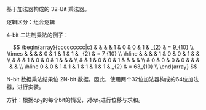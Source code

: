 基于加法器构成的 32-Bit 乘法器。

逻辑区分：组合逻辑

4-bit 二进制乘法的例子：

$$
\begin{array}{ccccccccc|c}
           &   &   &   & 1 & 0 & 0 & 1 & _{2} & =  9_{10} \\
    \times &   &   &   & 0 & 1 & 1 & 1 & _{2} & =  7_{10} \\ 
    \hline
           &   &   &   & 1 & 0 & 0 & 1 &      &           \\
           &   &   & 1 & 0 & 0 & 1 &   &      &           \\
           &   & 1 & 0 & 0 & 1 &   &   &      &           \\
           & 0 & 0 & 0 & 0 &   &   &   &      &           \\ 
    \hline
         0 & 0 & 1 & 1 & 1 & 1 & 1 & 1 & _{2} & = 63_{10} \\
\end{array}
$$

N-bit 数据乘法结果位 2N-bit 数据。因此，使用两个32位加法器构成的64位加法器，进行实装。

方针：根据$`op_{2}`$的每个bit的情况，对$`op_{1}`$进行位移与求和。